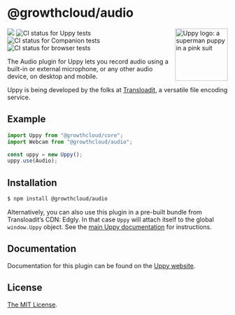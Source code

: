 # @growthcloud/audio

<img src="https://uppy.io/images/logos/uppy-dog-head-arrow.svg" width="120" alt="Uppy logo: a superman puppy in a pink suit" align="right">

<a href="https://www.npmjs.com/package/@growthcloud/audio"><img src="https://img.shields.io/npm/v/@growthcloud/webcam.svg?style=flat-square"></a> <img src="https://github.com/goemerge/uppy/workflows/Tests/badge.svg" alt="CI status for Uppy tests"> <img src="https://github.com/goemerge/uppy/workflows/Companion/badge.svg" alt="CI status for Companion tests"> <img src="https://github.com/goemerge/uppy/workflows/End-to-end%20tests/badge.svg" alt="CI status for browser tests">

The Audio plugin for Uppy lets you record audio using a built-in or external microphone, or any other audio device, on desktop and mobile.

Uppy is being developed by the folks at [Transloadit](https://transloadit.com), a versatile file encoding service.

## Example

```js
import Uppy from "@growthcloud/core";
import Webcam from "@growthcloud/audio";

const uppy = new Uppy();
uppy.use(Audio);
```

## Installation

```bash
$ npm install @growthcloud/audio
```

Alternatively, you can also use this plugin in a pre-built bundle from Transloadit’s CDN: Edgly. In that case `Uppy` will attach itself to the global `window.Uppy` object. See the [main Uppy documentation](https://uppy.io/docs/#Installation) for instructions.

## Documentation

Documentation for this plugin can be found on the [Uppy website](https://uppy.io/docs/webcam).

## License

[The MIT License](./LICENSE).
